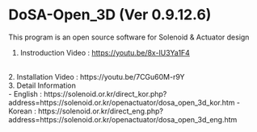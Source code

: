 # DoSA-Open_3D (Ver 0.9.12.6)

This program is an open source software for Solenoid &amp; Actuator design

1. Instroduction Video : https://youtu.be/8x-lU3Ya1F4
<br>
2. Installation Video : https://youtu.be/7CGu60M-r9Y
<br>
3. Detail Information <br>
 - English : https://solenoid.or.kr/direct_kor.php?address=https://solenoid.or.kr/openactuator/dosa_open_3d_kor.htm
 - Korean  : https://solenoid.or.kr/direct_eng.php?address=https://solenoid.or.kr/openactuator/dosa_open_3d_eng.htm
<br><br>
<img src="http://www.solenoid.or.kr/openactuator/DoSA_Open/DoSA-Open_3D.png" border="0" alt="">
